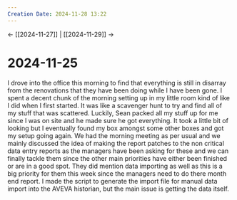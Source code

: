 ```yaml
---
Creation Date: 2024-11-28 13:22
---
```


<- [[2024-11-27]] | [[2024-11-29]]  ->

# 2024-11-25
I drove into the office this morning to find that everything is still in disarray from the renovations that they have been doing while I have been gone. I spent a decent chunk of the morning setting up in my little room kind of like I did when I first started. It was like a scavenger hunt to try and find all of my stuff that was scattered. Luckily, Sean packed all my stuff up for me since I was on site and he made sure he got everything. It took a little bit of looking but I eventually found my box amongst some other boxes and got my setup going again. We had the morning meeting as per usual and we mainly discussed the idea of making the report patches to the non critical data entry reports as the managers have been asking for these and we can finally tackle them since the other main priorities have either been finished or are in a good spot. They did mention data importing as well as this is a big priority for them this week since the managers need to do there month end report.
I made the script to generate the import file for manual data import into the AVEVA historian, but the main issue is getting the data itself.